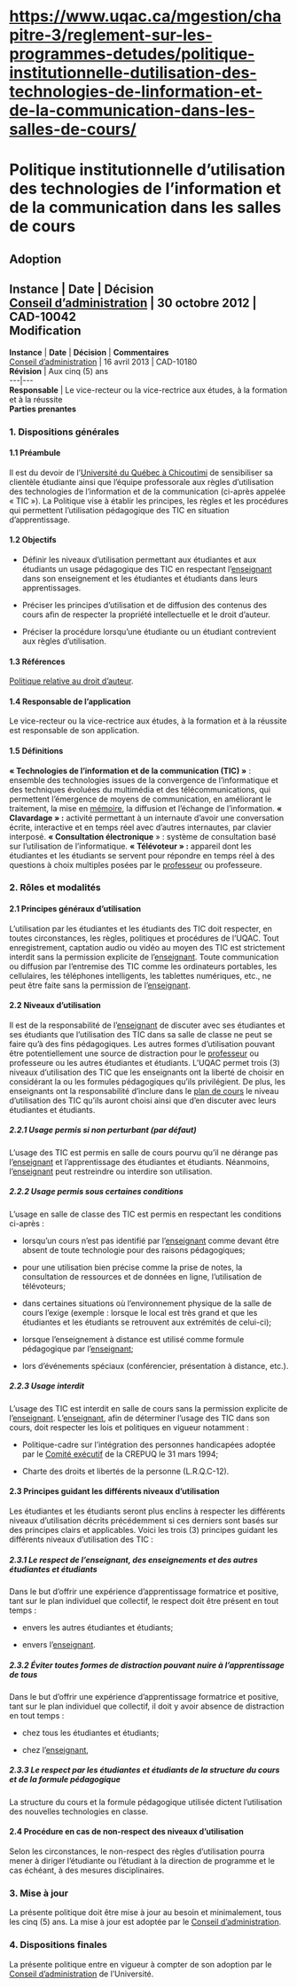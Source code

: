 # https://www.uqac.ca/mgestion/chapitre-3/reglement-sur-les-programmes-detudes/politique-institutionnelle-dutilisation-des-technologies-de-linformation-et-de-la-communication-dans-les-salles-de-cours/

# Politique institutionnelle d’utilisation des technologies de l’information et de la communication dans les salles de cours
**Adoption**  
---  
**Instance** | **Date** | **Décision**  
[Conseil d’administration](https://www.uqac.ca/mgestion/chapitre-3/reglement-sur-les-programmes-detudes/politique-institutionnelle-dutilisation-des-technologies-de-linformation-et-de-la-communication-dans-les-salles-de-cours/<https:/www.uqac.ca/mgestion/lexique/conseil-dadministration/>) | 30 octobre 2012 | CAD-10042  
**Modification**  
---  
**Instance** | **Date** | **Décision** | **Commentaires**  
[Conseil d’administration](https://www.uqac.ca/mgestion/chapitre-3/reglement-sur-les-programmes-detudes/politique-institutionnelle-dutilisation-des-technologies-de-linformation-et-de-la-communication-dans-les-salles-de-cours/<https:/www.uqac.ca/mgestion/lexique/conseil-dadministration/>) | 16 avril 2013 | CAD-10180  
**Révision** | Aux cinq (5) ans  
---|---  
**Responsable** | Le vice-recteur ou la vice-rectrice aux études, à la formation et à la réussite  
**Parties prenantes**  
### 1. Dispositions générales
#### 1.1 Préambule
Il est du devoir de l’[Université du Québec à Chicoutimi](https://www.uqac.ca/mgestion/chapitre-3/reglement-sur-les-programmes-detudes/politique-institutionnelle-dutilisation-des-technologies-de-linformation-et-de-la-communication-dans-les-salles-de-cours/<https:/www.uqac.ca/mgestion/lexique/universite-du-quebec-a-chicoutimi/>) de sensibiliser sa clientèle étudiante ainsi que l’équipe professorale aux règles d’utilisation des technologies de l’information et de la communication (ci-après appelée « TIC »).
La Politique vise à établir les principes, les règles et les procédures qui permettent l’utilisation pédagogique des TIC en situation d’apprentissage.
#### 1.2 Objectifs
  * Définir les niveaux d’utilisation permettant aux étudiantes et aux étudiants un usage pédagogique des TIC en respectant l’[enseignant](https://www.uqac.ca/mgestion/chapitre-3/reglement-sur-les-programmes-detudes/politique-institutionnelle-dutilisation-des-technologies-de-linformation-et-de-la-communication-dans-les-salles-de-cours/<https:/www.uqac.ca/mgestion/lexique/enseignant/>) dans son enseignement et les étudiantes et étudiants dans leurs apprentissages.


  * Préciser les principes d’utilisation et de diffusion des contenus des cours afin de respecter la propriété intellectuelle et le droit d’auteur.


  * Préciser la procédure lorsqu’une étudiante ou un étudiant contrevient aux règles d’utilisation.


#### 1.3 Références
[Politique relative au droit d’auteur](https://www.uqac.ca/mgestion/chapitre-3/reglement-sur-les-programmes-detudes/politique-institutionnelle-dutilisation-des-technologies-de-linformation-et-de-la-communication-dans-les-salles-de-cours/<https:/www.uqac.ca/mgestion/chapitre-3/reglement-relatif-a-la-recherche-et-a-la-creation/politique-relative-aux-droits-dauteurs/>).
#### 1.4 Responsable de l’application
Le vice-recteur ou la vice-rectrice aux études, à la formation et à la réussite est responsable de son application.
#### 1.5 Définitions
**« Technologies de l’information et de la communication (TIC) »** : ensemble des technologies issues de la convergence de l’informatique et des techniques évoluées du multimédia et des télécommunications, qui permettent l’émergence de moyens de communication, en améliorant le traitement, la mise en [mémoire](https://www.uqac.ca/mgestion/chapitre-3/reglement-sur-les-programmes-detudes/politique-institutionnelle-dutilisation-des-technologies-de-linformation-et-de-la-communication-dans-les-salles-de-cours/<https:/www.uqac.ca/mgestion/lexique/memoire/>), la diffusion et l’échange de l’information.
**« Clavardage » :** activité permettant à un internaute d’avoir une conversation écrite, interactive et en temps réel avec d’autres internautes, par clavier interposé.
**« Consultation électronique** » : système de consultation basé sur l’utilisation de l’informatique.
**« Télévoteur » :** appareil dont les étudiantes et les étudiants se servent pour répondre en temps réel à des questions à choix multiples posées par le [professeur](https://www.uqac.ca/mgestion/chapitre-3/reglement-sur-les-programmes-detudes/politique-institutionnelle-dutilisation-des-technologies-de-linformation-et-de-la-communication-dans-les-salles-de-cours/<https:/www.uqac.ca/mgestion/lexique/professeur/>) ou professeure.
### 2. Rôles et modalités
#### 2.1 Principes généraux d’utilisation
L’utilisation par les étudiantes et les étudiants des TIC doit respecter, en toutes circonstances, les règles, politiques et procédures de l’UQAC.
Tout enregistrement, captation audio ou vidéo au moyen des TIC est strictement interdit sans la permission explicite de l’[enseignant](https://www.uqac.ca/mgestion/chapitre-3/reglement-sur-les-programmes-detudes/politique-institutionnelle-dutilisation-des-technologies-de-linformation-et-de-la-communication-dans-les-salles-de-cours/<https:/www.uqac.ca/mgestion/lexique/enseignant/>).
Toute communication ou diffusion par l’entremise des TIC comme les ordinateurs portables, les cellulaires, les téléphones intelligents, les tablettes numériques, etc., ne peut être faite sans la permission de l’[enseignant](https://www.uqac.ca/mgestion/chapitre-3/reglement-sur-les-programmes-detudes/politique-institutionnelle-dutilisation-des-technologies-de-linformation-et-de-la-communication-dans-les-salles-de-cours/<https:/www.uqac.ca/mgestion/lexique/enseignant/>).
#### 2.2 Niveaux d’utilisation
Il est de la responsabilité de l’[enseignant](https://www.uqac.ca/mgestion/chapitre-3/reglement-sur-les-programmes-detudes/politique-institutionnelle-dutilisation-des-technologies-de-linformation-et-de-la-communication-dans-les-salles-de-cours/<https:/www.uqac.ca/mgestion/lexique/enseignant/>) de discuter avec ses étudiantes et ses étudiants que l’utilisation des TIC dans sa salle de classe ne peut se faire qu’à des fins pédagogiques. Les autres formes d’utilisation pouvant être potentiellement une source de distraction pour le [professeur](https://www.uqac.ca/mgestion/chapitre-3/reglement-sur-les-programmes-detudes/politique-institutionnelle-dutilisation-des-technologies-de-linformation-et-de-la-communication-dans-les-salles-de-cours/<https:/www.uqac.ca/mgestion/lexique/professeur/>) ou professeure ou les autres étudiantes et étudiants.
L’UQAC permet trois (3) niveaux d’utilisation des TIC que les enseignants ont la liberté de choisir en considérant la ou les formules pédagogiques qu’ils privilégient.
De plus, les enseignants ont la responsabilité d’inclure dans le [plan de cours](https://www.uqac.ca/mgestion/chapitre-3/reglement-sur-les-programmes-detudes/politique-institutionnelle-dutilisation-des-technologies-de-linformation-et-de-la-communication-dans-les-salles-de-cours/<https:/www.uqac.ca/mgestion/lexique/plan-de-cours/>) le niveau d’utilisation des TIC qu’ils auront choisi ainsi que d’en discuter avec leurs étudiantes et étudiants.
##### **2.2.1 Usage permis si non perturbant (par défaut)**
L’usage des TIC est permis en salle de cours pourvu qu’il ne dérange pas l’[enseignant](https://www.uqac.ca/mgestion/chapitre-3/reglement-sur-les-programmes-detudes/politique-institutionnelle-dutilisation-des-technologies-de-linformation-et-de-la-communication-dans-les-salles-de-cours/<https:/www.uqac.ca/mgestion/lexique/enseignant/>) et l’apprentissage des étudiantes et étudiants.
Néanmoins, l’[enseignant](https://www.uqac.ca/mgestion/chapitre-3/reglement-sur-les-programmes-detudes/politique-institutionnelle-dutilisation-des-technologies-de-linformation-et-de-la-communication-dans-les-salles-de-cours/<https:/www.uqac.ca/mgestion/lexique/enseignant/>) peut restreindre ou interdire son utilisation.
##### **2.2.2 Usage permis sous certaines conditions**
L’usage en salle de classe des TIC est permis en respectant les conditions ci-après :
  * lorsqu’un cours n’est pas identifié par l’[enseignant](https://www.uqac.ca/mgestion/chapitre-3/reglement-sur-les-programmes-detudes/politique-institutionnelle-dutilisation-des-technologies-de-linformation-et-de-la-communication-dans-les-salles-de-cours/<https:/www.uqac.ca/mgestion/lexique/enseignant/>) comme devant être absent de toute technologie pour des raisons pédagogiques;


  * pour une utilisation bien précise comme la prise de notes, la consultation de ressources et de données en ligne, l’utilisation de télévoteurs;


  * dans certaines situations où l’environnement physique de la salle de cours l’exige (exemple : lorsque le local est très grand et que les étudiantes et les étudiants se retrouvent aux extrémités de celui-ci);


  * lorsque l’enseignement à distance est utilisé comme formule pédagogique par l’[enseignant](https://www.uqac.ca/mgestion/chapitre-3/reglement-sur-les-programmes-detudes/politique-institutionnelle-dutilisation-des-technologies-de-linformation-et-de-la-communication-dans-les-salles-de-cours/<https:/www.uqac.ca/mgestion/lexique/enseignant/>);


  * lors d’événements spéciaux (conférencier, présentation à distance, etc.).


##### **2.2.3 Usage interdit**
L’usage des TIC est interdit en salle de cours sans la permission explicite de l’[enseignant](https://www.uqac.ca/mgestion/chapitre-3/reglement-sur-les-programmes-detudes/politique-institutionnelle-dutilisation-des-technologies-de-linformation-et-de-la-communication-dans-les-salles-de-cours/<https:/www.uqac.ca/mgestion/lexique/enseignant/>).
L’[enseignant](https://www.uqac.ca/mgestion/chapitre-3/reglement-sur-les-programmes-detudes/politique-institutionnelle-dutilisation-des-technologies-de-linformation-et-de-la-communication-dans-les-salles-de-cours/<https:/www.uqac.ca/mgestion/lexique/enseignant/>), afin de déterminer l’usage des TIC dans son cours, doit respecter les lois et politiques en vigueur notamment :
  * Politique-cadre sur l’intégration des personnes handicapées adoptée par le [Comité exécutif](https://www.uqac.ca/mgestion/chapitre-3/reglement-sur-les-programmes-detudes/politique-institutionnelle-dutilisation-des-technologies-de-linformation-et-de-la-communication-dans-les-salles-de-cours/<https:/www.uqac.ca/mgestion/lexique/comite-executif/>) de la CREPUQ le 31 mars 1994;


  * Charte des droits et libertés de la personne (L.R.Q.C-12).


#### 2.3 Principes guidant les différents niveaux d’utilisation
Les étudiantes et les étudiants seront plus enclins à respecter les différents niveaux d’utilisation décrits précédemment si ces derniers sont basés sur des principes clairs et applicables.
Voici les trois (3) principes guidant les différents niveaux d’utilisation des TIC :
##### **2.3.1 Le respect de l’enseignant, des enseignements et des autres étudiantes et étudiants**
Dans le but d’offrir une expérience d’apprentissage formatrice et positive, tant sur le plan individuel que collectif, le respect doit être présent en tout temps :
  * envers les autres étudiantes et étudiants;


  * envers l’[enseignant](https://www.uqac.ca/mgestion/chapitre-3/reglement-sur-les-programmes-detudes/politique-institutionnelle-dutilisation-des-technologies-de-linformation-et-de-la-communication-dans-les-salles-de-cours/<https:/www.uqac.ca/mgestion/lexique/enseignant/>).


##### **2.3.2 Éviter toutes formes de distraction pouvant nuire à l’apprentissage de tous**
Dans le but d’offrir une expérience d’apprentissage formatrice et positive, tant sur le plan individuel que collectif, il doit y avoir absence de distraction en tout temps :
  * chez tous les étudiantes et étudiants;


  * chez l’[enseignant](https://www.uqac.ca/mgestion/chapitre-3/reglement-sur-les-programmes-detudes/politique-institutionnelle-dutilisation-des-technologies-de-linformation-et-de-la-communication-dans-les-salles-de-cours/<https:/www.uqac.ca/mgestion/lexique/enseignant/>),


##### **2.3.3 Le respect par les étudiantes et étudiants de la structure du cours et de la formule pédagogique**
La structure du cours et la formule pédagogique utilisée dictent l’utilisation des nouvelles technologies en classe.
#### 2.4 Procédure en cas de non-respect des niveaux d’utilisation
Selon les circonstances, le non-respect des règles d’utilisation pourra mener à diriger l’étudiante ou l’étudiant à la direction de programme et le cas échéant, à des mesures disciplinaires.
### 3. Mise à jour
La présente politique doit être mise à jour au besoin et minimalement, tous les cinq (5) ans. La mise à jour est adoptée par le [Conseil d’administration](https://www.uqac.ca/mgestion/chapitre-3/reglement-sur-les-programmes-detudes/politique-institutionnelle-dutilisation-des-technologies-de-linformation-et-de-la-communication-dans-les-salles-de-cours/<https:/www.uqac.ca/mgestion/lexique/conseil-dadministration/>).
### 4. Dispositions finales
La présente politique entre en vigueur à compter de son adoption par le [Conseil d’administration](https://www.uqac.ca/mgestion/chapitre-3/reglement-sur-les-programmes-detudes/politique-institutionnelle-dutilisation-des-technologies-de-linformation-et-de-la-communication-dans-les-salles-de-cours/<https:/www.uqac.ca/mgestion/lexique/conseil-dadministration/>) de l’Université.
